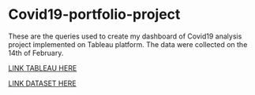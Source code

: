 # Covid19-portfolio-project

These are the queries used to create my dashboard of Covid19 analysis project implemented on Tableau platform.
The data were collected on the 14th of February.

[LINK TABLEAU HERE](https://public.tableau.com/app/profile/oreste.cirigliano/viz/Covid19Dahsboard/Dashboard1?publish=yes)

[LINK DATASET HERE](https://ourworldindata.org/covid-deaths)
